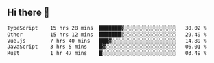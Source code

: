 ## Hi there 👋

<!--START_SECTION:waka-->

```txt
TypeScript    15 hrs 28 mins  ███████▓░░░░░░░░░░░░░░░░░   30.02 %
Other         15 hrs 12 mins  ███████▒░░░░░░░░░░░░░░░░░   29.49 %
Vue.js        7 hrs 40 mins   ███▓░░░░░░░░░░░░░░░░░░░░░   14.89 %
JavaScript    3 hrs 5 mins    █▓░░░░░░░░░░░░░░░░░░░░░░░   06.01 %
Rust          1 hr 47 mins    █░░░░░░░░░░░░░░░░░░░░░░░░   03.49 %
```

<!--END_SECTION:waka-->

